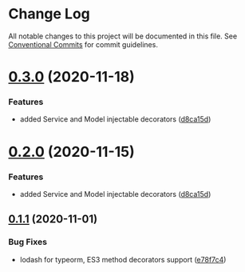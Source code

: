 # Change Log

All notable changes to this project will be documented in this file.
See [Conventional Commits](https://conventionalcommits.org) for commit guidelines.

# [0.3.0](https://github.com/FastifyResty/fastify-resty/compare/@fastify-resty/typeorm@0.2.0...@fastify-resty/typeorm@0.3.0) (2020-11-18)


### Features

* added Service and Model injectable decorators ([d8ca15d](https://github.com/FastifyResty/fastify-resty/commit/d8ca15d64468b83f22eb71fcdc97b4033d7c383f))





# [0.2.0](https://github.com/Fastify-Resty/fastify-resty/compare/@fastify-resty/typeorm@0.1.1...@fastify-resty/typeorm@0.2.0) (2020-11-15)


### Features

* added Service and Model injectable decorators ([d8ca15d](https://github.com/Fastify-Resty/fastify-resty/commit/d8ca15d64468b83f22eb71fcdc97b4033d7c383f))





## [0.1.1](https://github.com/Fastify-Resty/fastify-resty/compare/@fastify-resty/typeorm@0.1.0...@fastify-resty/typeorm@0.1.1) (2020-11-01)


### Bug Fixes

* lodash for typeorm, ES3 method decorators support ([e78f7c4](https://github.com/Fastify-Resty/fastify-resty/commit/e78f7c4d855b44845b1a381fe5154bd8fb284270))

